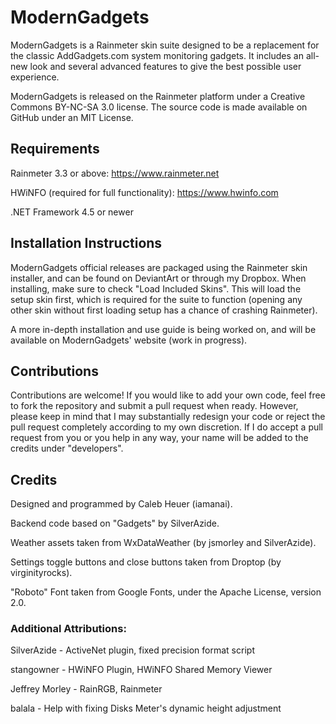 # ModernGadgets
ModernGadgets is a Rainmeter skin suite designed to be a replacement for the classic AddGadgets.com system monitoring gadgets. It includes an all-new look and several advanced features to give the best possible user experience.

ModernGadgets is released on the Rainmeter platform under a Creative Commons BY-NC-SA 3.0 license. The source code is made available on GitHub under an MIT License.

## Requirements
Rainmeter 3.3 or above: https://www.rainmeter.net

HWiNFO (required for full functionality): https://www.hwinfo.com

.NET Framework 4.5 or newer

## Installation Instructions
ModernGadgets official releases are packaged using the Rainmeter skin installer, and can be found on DeviantArt or through my Dropbox. When installing, make sure to check "Load Included Skins". This will load the setup skin first, which is required for the suite to function (opening any other skin without first loading setup has a chance of crashing Rainmeter).

A more in-depth installation and use guide is being worked on, and will be available on ModernGadgets' website (work in progress).

## Contributions
Contributions are welcome! If you would like to add your own code, feel free to fork the repository and submit a pull request when ready. However, please keep in mind that I may substantially redesign your code or reject the pull request completely according to my own discretion. If I do accept a pull request from you or you help in any way, your name will be added to the credits under "developers".

## Credits
Designed and programmed by Caleb Heuer (iamanai).

Backend code based on "Gadgets" by SilverAzide.

Weather assets taken from WxDataWeather (by jsmorley and SilverAzide).

Settings toggle buttons and close buttons taken from Droptop (by virginityrocks).

"Roboto" Font taken from Google Fonts, under the Apache License, version 2.0.

### Additional Attributions:

SilverAzide - ActiveNet plugin, fixed precision format script

stangowner - HWiNFO Plugin, HWiNFO Shared Memory Viewer

Jeffrey Morley - RainRGB, Rainmeter

balala - Help with fixing Disks Meter's dynamic height adjustment
